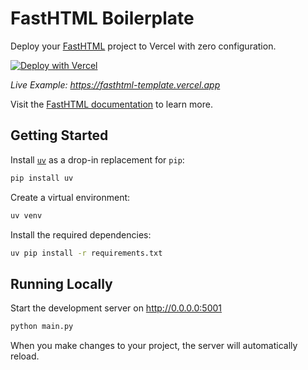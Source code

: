 # FastHTML Boilerplate

Deploy your [FastHTML](https://fastht.ml/) project to Vercel with zero configuration.

[![Deploy with Vercel](https://vercel.com/button)](https://vercel.com/new/clone?repository-url=https://github.com/vercel/vercel/tree/main/examples/fasthtml&template=fasthtml)

_Live Example: https://fasthtml-template.vercel.app_

Visit the [FastHTML documentation](https://docs.fastht.ml/) to learn more.

## Getting Started

Install [`uv`](https://github.com/astral-sh/uv) as a drop-in replacement for `pip`:

```bash
pip install uv
```

Create a virtual environment:

```bash
uv venv
```

Install the required dependencies:

```bash
uv pip install -r requirements.txt
```

## Running Locally

Start the development server on http://0.0.0.0:5001

```bash
python main.py
```

When you make changes to your project, the server will automatically reload.
